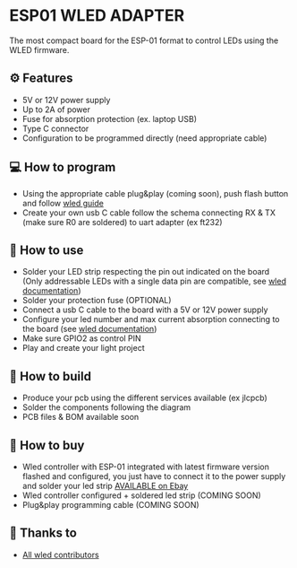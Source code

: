 
# ESP01 WLED ADAPTER
The most compact board for the ESP-01 format to control LEDs using the WLED firmware.

## ⚙️ Features
* 5V or 12V power supply
* Up to 2A of power
* Fuse for absorption protection (ex. laptop USB)
* Type C connector
* Configuration to be programmed directly (need appropriate cable)

## 💻 How to program
* Using the appropriate cable plug&play (coming soon), push flash button and follow [wled guide](https://kno.wled.ge/basics/install-binary/)
* Create your own usb C cable follow the schema connecting RX & TX (make sure R0 are soldered) to uart adapter (ex ft232)

## 📱 How to use
* Solder your LED strip respecting the pin out indicated on the board (Only addressable LEDs with a single data pin are compatible, see [wled documentation](https://kno.wled.ge/basics/compatible-led-strips/))
* Solder your protection fuse (OPTIONAL)
* Connect a usb C cable to the board with a 5V or 12V power supply
* Configure your led number and max current absorption connecting to the board (see [wled documentation](https://kno.wled.ge/basics/top5_mistakes/))
* Make sure GPIO2 as control PIN
* Play and create your light project

## 🔨 How to build
* Produce your pcb using the different services available (ex jlcpcb)
* Solder the components following the diagram
* PCB files & BOM available soon 

## 💸 How to buy
* Wled controller with ESP-01 integrated with latest firmware version flashed and configured, you just have to connect it to the power supply and solder your led strip [AVAILABLE on Ebay]()
* Wled controller configured + soldered led strip (COMING SOON)
* Plug&play programming cable (COMING SOON)

## 🙏 Thanks to
* [All wled contributors](https://github.com/wled/WLED)
